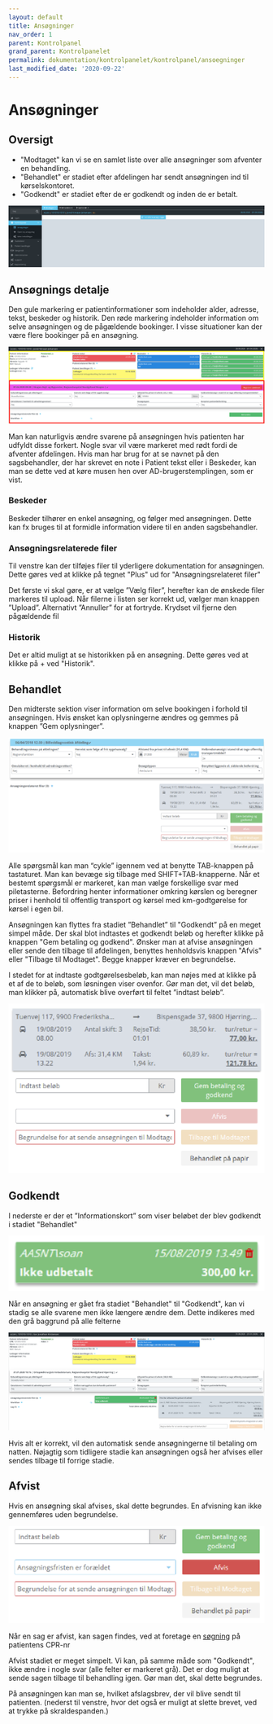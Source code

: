 ```yaml
---
layout: default
title: Ansøgninger
nav_order: 1
parent: Kontrolpanel
grand_parent: Kontrolpanelet
permalink: dokumentation/kontrolpanelet/kontrolpanel/ansoegninger
last_modified_date: '2020-09-22'
---
```


# Ansøgninger

## Oversigt

- "Modtaget" kan vi se en samlet liste over alle ansøgninger som afventer en behandling.
- "Behandlet" er stadiet efter afdelingen har sendt ansøgningen ind til kørselskontoret.
- "Godkendt" er stadiet efter de er godkendt og inden de er betalt.

![Ansøgningsliste](/assets/documentation/application-detail-select.png)

## Ansøgnings detalje

Den gule markering er patientinformationer som indeholder alder, adresse, tekst, beskeder og historik.
Den røde markering indeholder information om selve ansøgningen og de pågældende bookinger. I visse situationer kan der være flere bookinger på en ansøgning.

![Ansøgningsliste](/assets/documentation/application-detail-view.png)

Man kan naturligvis ændre svarene på ansøgningen hvis patienten har udfyldt disse forkert. Nogle svar vil være markeret med rødt fordi de afventer afdelingen.
Hvis man har brug for at se navnet på den sagsbehandler, der har skrevet en note i Patient tekst eller i Beskeder, kan man se dette ved at køre musen hen over AD-brugerstemplingen, som er vist.

### Beskeder

Beskeder tilhører en enkel ansøgning, og følger med ansøgningen. Dette kan fx bruges til at formidle information videre til en anden sagsbehandler.

### Ansøgningsrelaterede filer

Til venstre kan der tilføjes filer til yderligere dokumentation for ansøgningen. Dette gøres ved at klikke på tegnet "Plus" ud for "Ansøgningsrelateret filer"

Det første vi skal gøre, er at vælge ”Vælg filer”, herefter kan de ønskede filer markeres til upload. Når filerne i listen ser korrekt ud, vælger man knappen ”Upload”. Alternativt ”Annuller” for at fortryde. Krydset vil fjerne den pågældende fil

### Historik

Det er altid muligt at se historikken på en ansøgning. Dette gøres ved at klikke på + ved "Historik".

## Behandlet

Den midterste sektion viser information om selve bookingen i forhold til ansøgningen. Hvis ønsket kan oplysningerne ændres og gemmes på knappen ”Gem oplysninger”.

![Godkendt ansøgning](/assets/documentation/application-detail-booking-details.png)

Alle spørgsmål kan man “cykle” igennem ved at benytte TAB-knappen på tastaturet. Man kan bevæge sig tilbage med SHIFT+TAB-knapperne. Når et bestemt spørgsmål er markeret, kan man vælge forskellige svar med piletasterne.
Befordring henter informationer omkring kørslen og beregner priser i henhold til offentlig transport og kørsel med km-godtgørelse for kørsel i egen bil.

Ansøgningen kan flyttes fra stadiet ”Behandlet” til "Godkendt” på en meget simpel måde. Der skal blot indtastes et godkendt beløb og herefter klikke på knappen "Gem betaling og godkend".
Ønsker man at afvise ansøgningen eller sende den tilbage til afdelingen, benyttes henholdsvis knappen "Afvis" eller "Tilbage til Modtaget". Begge knapper kræver en begrundelse.

I stedet for at indtaste godtgørelsesbeløb, kan man nøjes med at klikke på et af de to beløb, som løsningen viser ovenfor. Gør man det, vil det beløb, man klikker på, automatisk blive overført til feltet ”indtast beløb”.

![Godkendt ansøgning](/assets/documentation/application-detail-payment.png)

## Godkendt

I nederste er der et ”Informationskort” som viser beløbet der blev godkendt i stadiet "Behandlet"

![Godkendt ansøgning](/assets/documentation/application-detail-payment-detail.png)

Når en ansøgning er gået fra stadiet "Behandlet" til "Godkendt", kan vi stadig se alle svarene men ikke længere ændre dem. Dette indikeres med den grå baggrund på alle felterne

![Godkendt ansøgning](/assets/documentation/application-detail-approved.png)

Hvis alt er korrekt, vil den automatisk sende ansøgningerne til betaling om natten. Nøjagtig som tidligere stadie kan ansøgningen også her afvises eller sendes tilbage til forrige stadie.

## Afvist

Hvis en ansøgning skal afvises, skal dette begrundes. En afvisning kan ikke gennemføres uden begrundelse.

![Godkendt ansøgning](/assets/documentation/application-detail-reject.png)

Når en sag er afvist, kan sagen findes, ved at foretage en [søgning](/dokumentation/kontrolpanelet#søgning) på patientens CPR-nr

Afvist stadiet er meget simpelt. Vi kan, på samme måde som "Godkendt", ikke ændre i nogle svar (alle felter er markeret grå).
Det er dog muligt at sende sagen tilbage til behandling igen. Gør man det, skal dette begrundes.

På ansøgningen kan man se, hvilket afslagsbrev, der vil blive sendt til patienten. (nederst til venstre, hvor det også er muligt at slette brevet, ved at trykke på skraldespanden.)
